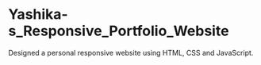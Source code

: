 # Yashika-s_Responsive_Portfolio_Website
Designed a personal responsive website using HTML, CSS and JavaScript.
